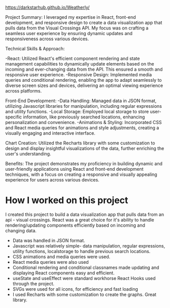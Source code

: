 https://darkstarhub.github.io/Weatherly/

Project Summary: I leveraged my expertise in React, front-end development, and responsive design to create a data visualization app that pulls data from the Visual Crossings API. My focus was on crafting a seamless user experience by ensuring dynamic updates and responsiveness across various devices.

Technical Skills & Approach:

-React: Utilized React's efficient component rendering and state management capabilities to dynamically update elements based on the incoming and ever-changing data from the API. This ensured a smooth and responsive user experience.
-Responsive Design: Implemented media queries and conditional rendering, enabling the app to adapt seamlessly to diverse screen sizes and devices, delivering an optimal viewing experience across platforms.

Front-End Development:
-Data Handling: Managed data in JSON format, utilizing Javascript libraries for manipulation, including regular expressions and utility functions.
-Local Storage: Employed local storage to store user-specific information, like previously searched locations, enhancing personalization and convenience.
-Animations & Styling: Incorporated CSS and React media queries for animations and style adjustments, creating a visually engaging and interactive interface.

Chart Creation: Utilized the Recharts library with some customization to design and display insightful visualizations of the data, further enriching the user's understanding.

Benefits: The project demonstrates my proficiency in building dynamic and user-friendly applications using React and front-end development techniques, with a focus on creating a responsive and visually appealing experience for users across various devices.









# How I worked on this project

I created this project to build a data visualization app that pulls data from an api - visual crossings. React was a great choice for it's ability to handle rendering/updating components efficiently based on incoming and changing data.
- Data was handled in JSON format.
- Javascript was relatively simple- data manipulation, regular expressions, utility functions, localstorage to handle previous search locations.
- CSS animations and media queries were used.
- React media queries were also used
- Conditional rendering and conditional classnames made updating and displaying React components easy and efficient.
- useState and useEffect were standard workhorse React Hooks used through the project.
- SVGs were used for all icons, for efficiency and fast loading
- I used Recharts with some customization to create the graphs. Great library.

